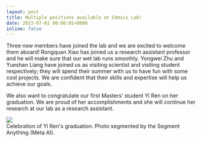 ```yaml
---
layout: post
title: Multiple positions available at COmics Lab!
date: 2023-07-01 00:00:01+0000
inline: false
---
```


Three new members have joined the lab and we are excited to welcome them aboard! Rongquan Xiao has joined us a research assistant professor and he will make sure that our wet lab runs smoothly. Yongwei Zhu and Yueshan Liang have joined us as visiting scientist and visiting student respectively; they will spend their summer with us to have fun with some cool projects. We are confident that their skills and expertise will help us achieve our goals.

We also want to congratulate our first Masters’ student Yi Ren on her graduation. We are proud of her accomplishments and she will continue her research at our lab as a research assistant.

<div class="row mt-3">
    <div class="col-sm mt-3 mt-md-0">
        <img class="img-fluid rounded z-depth-1" src="{{ site.baseurl }}/assets/news_img/2023-07-01-grad_photo.jpg">
    </div>
</div>
<div class="caption">
    Celebration of Yi Ren's graduation. Photo segmented by the Segment Anything (Meta AI). 
</div>


